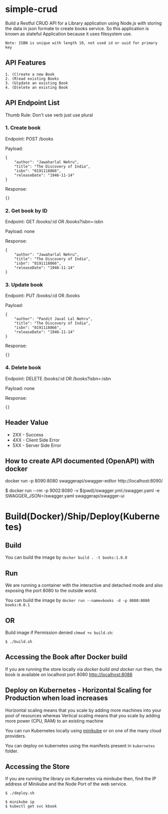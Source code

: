 # simple-crud
Build a Restful CRUD API for a Library application using Node.js with storing the data in json formate to create books service. So this application is known as stateful Application because it uses filesystem use.

`Note: ISBN is unique with length 10, not used id or uuid for primary key`

## API Features
```
1. (C)reate a new Book
2. (R)ead existing Books
3. (U)pdate an existing Book
4. (D)elete an existing Book
```

## API Endpoint List
Thumb Rule: Don't use verb just use plural

### 1. Create book
Endpoint: POST /books

Payload:
```
{
	"author": "Jawaharlal Nehru",
	"title": "The Discovery of India",
	"isbn": "0191118866",
	"releaseDate": "1946-11-14"
}
```

Response:
```
{}
```

### 2. Get book by ID
Endpoint: GET /books/:id OR /books?isbn=:isbn

Payload: none

Response:
```
{
    "author": "Jawaharlal Nehru",
    "title": "The Discovery of India",
    "isbn": "0191118866",
    "releaseDate": "1946-11-14"
}
```

### 3. Update book
Endpoint: PUT /books/:id OR /books 

Payload:
```
{
	"author": "Pandit Javal Lal Nehru",
	"title": "The Discovery of India",
	"isbn": "0191118866",
	"releaseDate": "1946-11-14"
}
```

Response:
```
{}
```

### 4. Delete book
Endpoint: DELETE /books/:id OR /books?isbn=:isbn

Payload: none

Response:
```
{}
```

## Header Value
* 2XX - Success
* 4XX - Client Side Error
* 5XX - Server Side Error

## How to create API documented (OpenAPI) with docker
docker run -p 8090:8080 swaggerapi/swagger-editor
http://localhost:8090/

$ docker run --rm -p 9002:8080 -v $(pwd)/swagger.yml:/swagger.yaml -e SWAGGER_JSON=/swagger.yaml swaggerapi/swagger-ui

# Build(Docker)/Ship/Deploy(Kubernetes)

## Build

You can build the image by `docker build . -t books:1.0.0`

## Run
We are running a container with the interactive and detached mode and also exposing the port 8080 to the outside world.

You can build the image by `docker run --name=books -d -p 8080:8080 books:0.0.1`

## OR

Build image if Permission denied `chmod +x build.sh`:
```
$ ./build.sh
```
## Accessing the Book after Docker build
If you are running the store locally via *docker build and docker run* then, the book is available on localhost port 8080 [http://localhost:8088](http://localhost:8088/)

## Deploy on Kubernetes - Horizontal Scaling for Production when load increases 

Horizontal scaling means that you scale by adding more machines into your pool of resources whereas Vertical scaling means that you scale by adding more power (CPU, RAM) to an existing machine

You can run Kubernetes locally using [minikube](https://github.com/kubernetes/minikube) or on one of the many cloud providers.

You can deploy on kubernetes using the manifests present in `kubernetes` folder.

## Accessing the Store
If you are running the library on Kubernetes via minikube then, find the IP address of Minikube and the Node Port of the web service.

```
$ ./deploy.sh
```

```shell
$ minikube ip
$ kubectl get svc kbook
```
